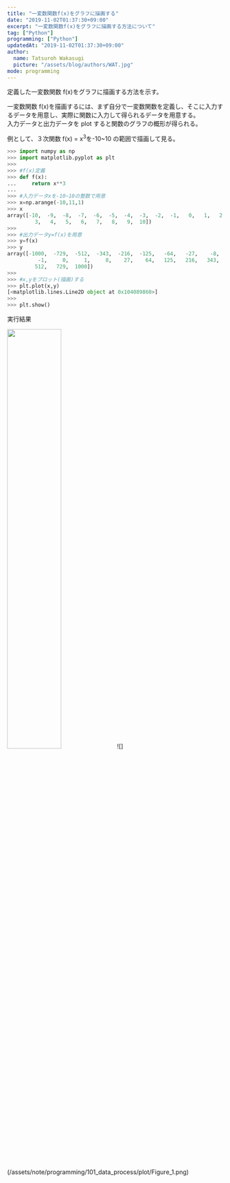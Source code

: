 ```yaml
---
title: "一変数関数f(x)をグラフに描画する"
date: "2019-11-02T01:37:30+09:00"
excerpt: "一変数関数f(x)をグラフに描画する方法について"
tag: ["Python"]
programming: ["Python"]
updatedAt: "2019-11-02T01:37:30+09:00"
author:
  name: Tatsuroh Wakasugi
  picture: "/assets/blog/authors/WAT.jpg"
mode: programming
---
```


定義した一変数関数 f(x)をグラフに描画する方法を示す。

<div class="note_content_by_programming_language" id="note_content_Python">

一変数関数 f(x)を描画するには、まず自分で一変数関数を定義し、そこに入力するデータを用意し、実際に関数に入力して得られるデータを用意する。  
入力データと出力データを plot すると関数のグラフの概形が得られる。

例として、３次関数 f(x) = x<sup>3</sup>を-10~10 の範囲で描画して見る。

```python
>>> import numpy as np
>>> import matplotlib.pyplot as plt
>>>
>>> #f(x)定義
>>> def f(x):
...     return x**3
...
>>> #入力データxを-10~10の整数で用意
>>> x=np.arange(-10,11,1)
>>> x
array([-10,  -9,  -8,  -7,  -6,  -5,  -4,  -3,  -2,  -1,   0,   1,   2,
         3,   4,   5,   6,   7,   8,   9,  10])
>>>
>>> #出力データy=f(x)を用意
>>> y=f(x)
>>> y
array([-1000,  -729,  -512,  -343,  -216,  -125,   -64,   -27,    -8,
          -1,     0,     1,     8,    27,    64,   125,   216,   343,
         512,   729,  1000])
>>>
>>> #x,yをプロット(描画)する
>>> plt.plot(x,y)
[<matplotlib.lines.Line2D object at 0x104089860>]
>>>
>>> plt.show()
```

実行結果

<img src="/img/datascience/Figure_2.png" width=50%>
![](/assets/note/programming/101_data_process/plot/Figure_1.png)

</div>
